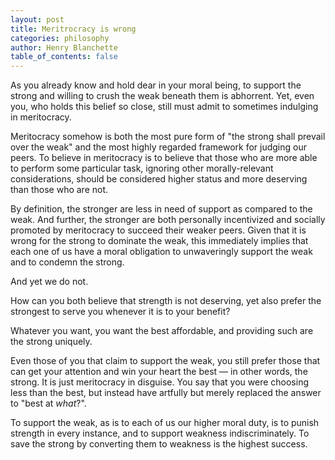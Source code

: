 ```yaml
---
layout: post
title: Meritrocracy is wrong
categories: philosophy
author: Henry Blanchette
table_of_contents: false
---
```


As you already know and hold dear in your moral being, to support the strong and willing to crush the weak beneath them is abhorrent. Yet, even you, who holds this belief so close, still must admit to sometimes indulging in meritocracy.

Meritocracy somehow is both the most pure form of "the strong shall prevail over the weak" and the most highly regarded framework for judging our peers. To believe in meritocracy is to believe that those who are more able to perform some particular task, ignoring other morally-relevant considerations, should be considered higher status and more deserving than those who are not.

By definition, the stronger are less in need of support as compared to the weak. And further, the stronger are both personally incentivized and socially promoted by meritocracy to succeed their weaker peers. Given that it is wrong for the strong to dominate the weak, this immediately implies that each one of us have a moral obligation to unwaveringly support the weak and to condemn the strong.

And yet we do not.

How can you both believe that strength is not deserving, yet also prefer the strongest to serve you whenever it is to your benefit?

Whatever you want, you want the best affordable, and providing such are the strong uniquely.

Even those of you that claim to support the weak, you still prefer those that can get your attention and win your heart the best — in other words, the strong. It is just meritocracy in disguise. You say that you were choosing less than the best, but instead have artfully but merely replaced the answer to "best at _what_?".

To support the weak, as is to each of us our higher moral duty, is to punish strength in every instance, and to support weakness indiscriminately. To save the strong by converting them to weakness is the highest success.


